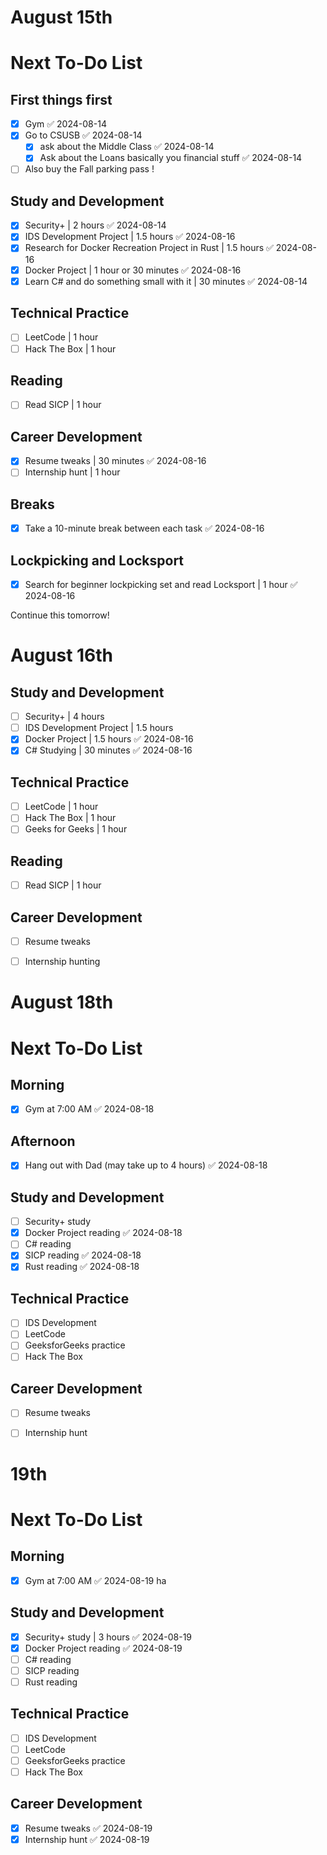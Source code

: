 # August 15th 

# Next To-Do List

## First things first 
- [x] Gym ✅ 2024-08-14
- [x] Go to CSUSB ✅ 2024-08-14
	- [x] ask about the Middle Class ✅ 2024-08-14
	- [x] Ask about the Loans basically you financial stuff ✅ 2024-08-14
- [ ] Also buy the Fall parking pass ! 

## Study and Development
- [x] Security+ | 2 hours ✅ 2024-08-14
- [x] IDS Development Project | 1.5 hours ✅ 2024-08-16
- [x] Research for Docker Recreation Project in Rust | 1.5 hours ✅ 2024-08-16
- [x] Docker Project | 1 hour or 30 minutes ✅ 2024-08-16
- [x] Learn C# and do something small with it | 30 minutes ✅ 2024-08-14

## Technical Practice
- [ ] LeetCode | 1 hour
- [ ] Hack The Box | 1 hour

## Reading
- [ ] Read SICP | 1 hour

## Career Development
- [x] Resume tweaks | 30 minutes ✅ 2024-08-16
- [ ] Internship hunt | 1 hour

## Breaks
- [x] Take a 10-minute break between each task ✅ 2024-08-16

## Lockpicking and Locksport
- [x] Search for beginner lockpicking set and read Locksport | 1 hour ✅ 2024-08-16


Continue this tomorrow! 

# August 16th 
## Study and Development
- [ ] Security+ | 4 hours
- [ ] IDS Development Project | 1.5 hours
- [x] Docker Project | 1.5 hours ✅ 2024-08-16
- [x] C# Studying | 30 minutes ✅ 2024-08-16

## Technical Practice
- [ ] LeetCode | 1 hour
- [ ] Hack The Box | 1 hour
- [ ] Geeks for Geeks | 1 hour

## Reading
- [ ] Read SICP | 1 hour

## Career Development
- [ ] Resume tweaks
- [ ] Internship hunting


# August 18th  

# Next To-Do List

## Morning
- [x] Gym at 7:00 AM ✅ 2024-08-18

## Afternoon
- [x] Hang out with Dad (may take up to 4 hours) ✅ 2024-08-18

## Study and Development
- [ ] Security+ study
- [x] Docker Project reading ✅ 2024-08-18
- [ ] C# reading
- [x] SICP reading ✅ 2024-08-18
- [x] Rust reading ✅ 2024-08-18

## Technical Practice
- [ ] IDS Development
- [ ] LeetCode
- [ ] GeeksforGeeks practice
- [ ] Hack The Box

## Career Development
- [ ] Resume tweaks
- [ ] Internship hunt


# 19th 

# Next To-Do List

## Morning
- [x] Gym at 7:00 AM ✅ 2024-08-19
ha
## Study and Development
- [x] Security+ study | 3 hours ✅ 2024-08-19
- [x] Docker Project reading ✅ 2024-08-19
- [ ] C# reading
- [ ] SICP reading
- [ ] Rust reading

## Technical Practice
- [ ] IDS Development
- [ ] LeetCode
- [ ] GeeksforGeeks practice
- [ ] Hack The Box

## Career Development
- [x] Resume tweaks ✅ 2024-08-19
- [x] Internship hunt ✅ 2024-08-19
